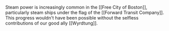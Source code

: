 Steam power is increasingly common in the [[Free City of Boston]], particularly steam ships under the flag of the [[Forward Transit Company]]. This progress wouldn't have been possible without the selfless contributions of our good ally [[Wyrdtung]].